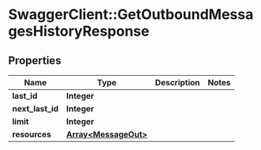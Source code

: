 # SwaggerClient::GetOutboundMessagesHistoryResponse

## Properties
Name | Type | Description | Notes
------------ | ------------- | ------------- | -------------
**last_id** | **Integer** |  | 
**next_last_id** | **Integer** |  | 
**limit** | **Integer** |  | 
**resources** | [**Array&lt;MessageOut&gt;**](MessageOut.md) |  | 


